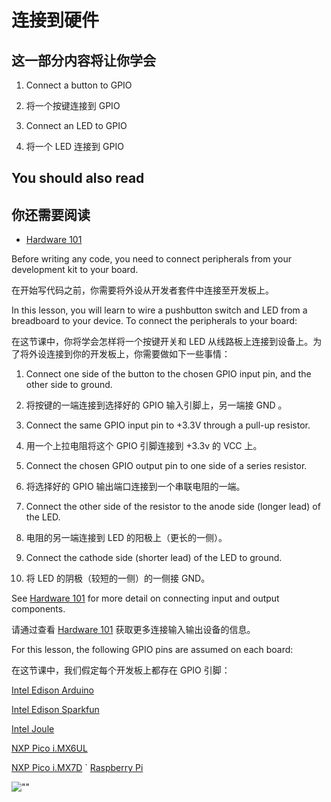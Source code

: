 # 连接到硬件

## 这一部分内容将让你学会

1.  Connect a button to GPIO

1. 将一个按键连接到 GPIO 

2.  Connect an LED to GPIO

2. 将一个 LED 连接到 GPIO

## You should also read

## 你还需要阅读

*   [Hardware 101](https://developer.android.google.cn/things/hardware/hardware-101.html)

Before writing any code, you need to connect peripherals from your development kit to your board.

在开始写代码之前，你需要将外设从开发者套件中连接至开发板上。

In this lesson, you will learn to wire a pushbutton switch and LED from a breadboard to your device. To connect the peripherals to your board:

在这节课中，你将学会怎样将一个按键开关和 LED 从线路板上连接到设备上。为了将外设连接到你的开发板上，你需要做如下一些事情：

1.  Connect one side of the button to the chosen GPIO input pin, and the other side to ground.

1. 将按键的一端连接到选择好的 GPIO 输入引脚上，另一端接 GND 。

2.  Connect the same GPIO input pin to +3.3V through a pull-up resistor.

2. 用一个上拉电阻将这个 GPIO 引脚连接到 +3.3v 的 VCC 上。

3.  Connect the chosen GPIO output pin to one side of a series resistor.

3. 将选择好的 GPIO 输出端口连接到一个串联电阻的一端。

4.  Connect the other side of the resistor to the anode side (longer lead) of the LED.

4. 电阻的另一端连接到 LED 的阳极上（更长的一侧）。

5.  Connect the cathode side (shorter lead) of the LED to ground.

5. 将 LED 的阴极（较短的一侧）的一侧接 GND。

See [Hardware 101](https://developer.android.google.cn/things/hardware/hardware-101.html) for more detail on connecting input and output components.

请通过查看 [Hardware 101](https://developer.android.google.cn/things/hardware/hardware-101.html) 获取更多连接输入输出设备的信息。

For this lesson, the following GPIO pins are assumed on each board:

在这节课中，我们假定每个开发板上都存在 GPIO 引脚：

[Intel Edison Arduino](https://developer.android.google.cn/things/hardware/edison-arduino-io.html)

[Intel Edison Sparkfun](https://developer.android.google.cn/things/hardware/edison-sparkfun-io.html)

[Intel Joule](https://developer.android.google.cn/things/hardware/joule.html)

[NXP Pico i.MX6UL](https://developer.android.google.cn/things/hardware/imx6ul-pico-io.html)

[NXP Pico i.MX7D](https://developer.android.google.cn/things/hardware/imx7d-pico-io.html)
`
[Raspberry Pi](https://developer.android.google.cn/things/hardware/raspberrypi-io.html)

![""](https://developer.android.google.cn/things/images/simplepio-wiring.png)

